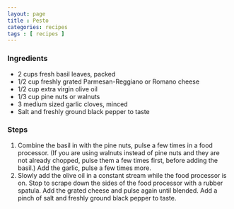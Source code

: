 ```yaml
---
layout: page
title : Pesto
categories: recipes
tags : [ recipes ]
---
```


### Ingredients
* 2 cups fresh basil leaves, packed
* 1/2 cup freshly grated Parmesan-Reggiano or Romano cheese
* 1/2 cup extra virgin olive oil
* 1/3 cup pine nuts or walnuts
* 3 medium sized garlic cloves, minced
* Salt and freshly ground black pepper to taste

### Steps

1. Combine the basil in with the pine nuts, pulse a few times in a food processor. (If you are using walnuts instead of pine nuts and they are not already chopped, pulse them a few times first, before adding the basil.) Add the garlic, pulse a few times more.
1. Slowly add the olive oil in a constant stream while the food processor is on. Stop to scrape down the sides of the food processor with a rubber spatula. Add the grated cheese and pulse again until blended. Add a pinch of salt and freshly ground black pepper to taste.


